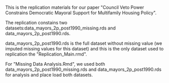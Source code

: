 This is the replication materials for our paper "Council Veto Power Constrains Democratic Mayoral Support for Multifamily Housing Policy".

The replication constains two datasets:data_mayors_2p_post1990_missing.rds and data_mayors_2p_post1990.rds. 

data_mayors_2p_post1990.rds is the full dataset without missing value (we imputed missing values for this dataset) and this is the only dataset used to replication the "Replication_Main.rmd".

For "Missing Data Analysis.Rmd", we used both data_mayors_2p_post1990_missing.rds and data_mayors_2p_post1990.rds for analysis and place load both datasets.
